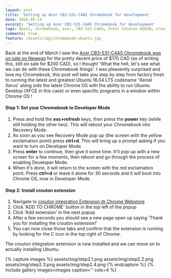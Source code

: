 ```yaml
---
layout: post
title: 'Setting up Acer CB3-531-C4A5 Chromebook for development'
date: 2016-05-13
excerpt: 'Setting up Acer CB3-531-C4A5 Chromebook for development'
tags: [post, chromebook, acer, CB3-531-C4A5, Intel Celeron N2830, crouton, linux, ubuntu, xenial, development]
comments: true,
feature: /assets/img/chromebook-ubuntu.jpg
---
```


Back at the end of March I saw the [Acer CB3-531-C4A5 Chromebook was on sale on Newegg](http://www.newegg.ca/Product/Product.aspx?Item=N82E16834315227) for the pretty decent price of $170 CAD (as of writing this, still on sale for $200 CAD), so I thought 'What the hell, let's see what we can do with these Chromebook things'. I was pleasently surprised and love my Chromebook, this post will take you step by step from factory fresh to running the latest and greatest Ubuntu 16.04 LTS codename 'Xenial Xerus' along side the latest Chrome OS with the ability to run Ubuntu Desktop (XFCE in this case) or even specific programs in a window within Chrome OS !
 
#### Step 1: Set your Chromebook to Developer Mode

1. Press and hold the **esc+refresh** keys, then press the **power** key (while still holding the other two). This will reboot your Chromebook into Recovery Mode.
2. As soon as you see Recovery Mode pop up (the screen with the yellow exclamation point) press **ctrl+d**. This will bring up a prompt asking if you want to turn on Developer Mode.
3. Press **enter** to continue, then give it some time. It'll pop up with a new screen for a few moments, then reboot and go through the process of enabling Developer Mode.
4. When it's done, it will return to the screen with the red exclamation point. Press **ctrl+d** or leave it alone for 30 seconds and it will boot into Chrome OS, now in Developer Mode.

#### Step 2: Install crouton extension ####

1. Navigate to [crouton integration Extension @ Chrome Webstore](https://goo.gl/OVQOEt)
2. Click 'ADD TO CHROME' button in the top left of the popup
3. Click 'Add extension' in the next popup
4. After a few seconds you should see a new page open up saying 'Thank you for installing the crouton extension!'
5. You can now close those tabs and confirm that the extension is running by looking for the C icon in the top right of Chrome. 

The crouton integration extension is now installed and we can move on to actually installing Ubuntu.

{% capture images %}
	assets/img/step2.1.png
	assets/img/step2.2.png
	assets/img/step2.3.png
	assets/img/step2.4.png
{% endcapture %}
{% include gallery images=images caption='' cols=4 %}